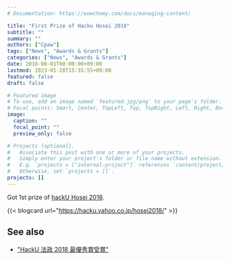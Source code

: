 ```yaml
---
# Documentation: https://wowchemy.com/docs/managing-content/

title: "First Prize of Hacku Hosei 2018"
subtitle: ""
summary: ""
authors: ["Cpaw"]
tags: ["News", "Awards & Grants"]
categories: ["News", "Awards & Grants"]
date: 2018-08-01T00:00:00+09:00
lastmod: 2023-01-28T15:35:55+09:00
featured: false
draft: false

# Featured image
# To use, add an image named `featured.jpg/png` to your page's folder.
# Focal points: Smart, Center, TopLeft, Top, TopRight, Left, Right, BottomLeft, Bottom, BottomRight.
image:
  caption: ""
  focal_point: ""
  preview_only: false

# Projects (optional).
#   Associate this post with one or more of your projects.
#   Simply enter your project's folder or file name without extension.
#   E.g. `projects = ["internal-project"]` references `content/project/deep-learning/index.md`.
#   Otherwise, set `projects = []`.
projects: []
---
```


Got 1st prize of [hackU Hosei 2018](https://hacku.yahoo.co.jp/hosei2018/).

{{< blogcard url="https://hacku.yahoo.co.jp/hosei2018/" >}}

## See also

- ["HackU 法政 2018 最優秀賞受賞"](/post/hacku-hosei-2018/)
